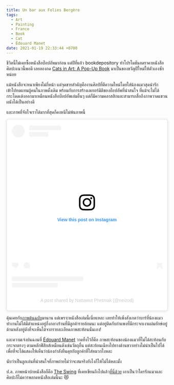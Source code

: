```yaml
---
title: Un bar aux Folies Bergère
tags:
  - Art
  - Painting
  - France
  - Book
  - Cat
  - Édouard Manet
date: 2021-01-19 22:33:44 +0700
---
```


ชีวิตนี้ไม่เคยซื้อหนังสือป๊อปอัพมาก่อน แต่ปีที่แล้ว bookdepository ทำโปรโมชันลดราคาหนังสือศิลปะแนวนี้พอดี เลยลองกด [Cats in Art: A Pop-Up Book][cats in art book] มาเป็นของขวัญปีใหม่ให้ตัวเองซักหน่อย

แม้หนังสือจะหนาเพียงไม่กี่หน้า แต่จุดขายสำคัญคืองานศิลป์ที่ตีความใหม่โดยใส่น้องแมวสุดน่ารักเข้าไปทดแทนผู้คนในภาพดั้งเดิม พร้อมกับการสร้างเลเยอร์มิติของป๊อปอัพที่น่าสนใจ ที่แม้จะไม่ได้กระโดดเด้งออกมาเหมือนหนังสือป๊อปอัพเล่มอื่นๆ แต่ก็มีความคลาสสิกและสามารถสื่อถึงภาพวาดแขวนผนังได้เป็นอย่างดี

และภาพที่จับใจเราได้มากที่สุดก็คงหนีไม่พ้นภาพนี้

<blockquote class="instagram-media" data-instgrm-captioned data-instgrm-permalink="https://www.instagram.com/p/CJX12GynQRi/?utm_source=ig_embed&amp;utm_campaign=loading" data-instgrm-version="13" style=" background:#FFF; border:0; border-radius:3px; box-shadow:0 0 1px 0 rgba(0,0,0,0.5),0 1px 10px 0 rgba(0,0,0,0.15); margin: 1px; max-width:540px; min-width:326px; padding:0; width:99.375%; width:-webkit-calc(100% - 2px); width:calc(100% - 2px);"><div style="padding:16px;"> <a href="https://www.instagram.com/p/CJX12GynQRi/?utm_source=ig_embed&amp;utm_campaign=loading" style=" background:#FFFFFF; line-height:0; padding:0 0; text-align:center; text-decoration:none; width:100%;" target="_blank"> <div style=" display: flex; flex-direction: row; align-items: center;"> <div style="background-color: #F4F4F4; border-radius: 50%; flex-grow: 0; height: 40px; margin-right: 14px; width: 40px;"></div> <div style="display: flex; flex-direction: column; flex-grow: 1; justify-content: center;"> <div style=" background-color: #F4F4F4; border-radius: 4px; flex-grow: 0; height: 14px; margin-bottom: 6px; width: 100px;"></div> <div style=" background-color: #F4F4F4; border-radius: 4px; flex-grow: 0; height: 14px; width: 60px;"></div></div></div><div style="padding: 19% 0;"></div> <div style="display:block; height:50px; margin:0 auto 12px; width:50px;"><svg width="50px" height="50px" viewBox="0 0 60 60" version="1.1" xmlns="https://www.w3.org/2000/svg" xmlns:xlink="https://www.w3.org/1999/xlink"><g stroke="none" stroke-width="1" fill="none" fill-rule="evenodd"><g transform="translate(-511.000000, -20.000000)" fill="#000000"><g><path d="M556.869,30.41 C554.814,30.41 553.148,32.076 553.148,34.131 C553.148,36.186 554.814,37.852 556.869,37.852 C558.924,37.852 560.59,36.186 560.59,34.131 C560.59,32.076 558.924,30.41 556.869,30.41 M541,60.657 C535.114,60.657 530.342,55.887 530.342,50 C530.342,44.114 535.114,39.342 541,39.342 C546.887,39.342 551.658,44.114 551.658,50 C551.658,55.887 546.887,60.657 541,60.657 M541,33.886 C532.1,33.886 524.886,41.1 524.886,50 C524.886,58.899 532.1,66.113 541,66.113 C549.9,66.113 557.115,58.899 557.115,50 C557.115,41.1 549.9,33.886 541,33.886 M565.378,62.101 C565.244,65.022 564.756,66.606 564.346,67.663 C563.803,69.06 563.154,70.057 562.106,71.106 C561.058,72.155 560.06,72.803 558.662,73.347 C557.607,73.757 556.021,74.244 553.102,74.378 C549.944,74.521 548.997,74.552 541,74.552 C533.003,74.552 532.056,74.521 528.898,74.378 C525.979,74.244 524.393,73.757 523.338,73.347 C521.94,72.803 520.942,72.155 519.894,71.106 C518.846,70.057 518.197,69.06 517.654,67.663 C517.244,66.606 516.755,65.022 516.623,62.101 C516.479,58.943 516.448,57.996 516.448,50 C516.448,42.003 516.479,41.056 516.623,37.899 C516.755,34.978 517.244,33.391 517.654,32.338 C518.197,30.938 518.846,29.942 519.894,28.894 C520.942,27.846 521.94,27.196 523.338,26.654 C524.393,26.244 525.979,25.756 528.898,25.623 C532.057,25.479 533.004,25.448 541,25.448 C548.997,25.448 549.943,25.479 553.102,25.623 C556.021,25.756 557.607,26.244 558.662,26.654 C560.06,27.196 561.058,27.846 562.106,28.894 C563.154,29.942 563.803,30.938 564.346,32.338 C564.756,33.391 565.244,34.978 565.378,37.899 C565.522,41.056 565.552,42.003 565.552,50 C565.552,57.996 565.522,58.943 565.378,62.101 M570.82,37.631 C570.674,34.438 570.167,32.258 569.425,30.349 C568.659,28.377 567.633,26.702 565.965,25.035 C564.297,23.368 562.623,22.342 560.652,21.575 C558.743,20.834 556.562,20.326 553.369,20.18 C550.169,20.033 549.148,20 541,20 C532.853,20 531.831,20.033 528.631,20.18 C525.438,20.326 523.257,20.834 521.349,21.575 C519.376,22.342 517.703,23.368 516.035,25.035 C514.368,26.702 513.342,28.377 512.574,30.349 C511.834,32.258 511.326,34.438 511.181,37.631 C511.035,40.831 511,41.851 511,50 C511,58.147 511.035,59.17 511.181,62.369 C511.326,65.562 511.834,67.743 512.574,69.651 C513.342,71.625 514.368,73.296 516.035,74.965 C517.703,76.634 519.376,77.658 521.349,78.425 C523.257,79.167 525.438,79.673 528.631,79.82 C531.831,79.965 532.853,80.001 541,80.001 C549.148,80.001 550.169,79.965 553.369,79.82 C556.562,79.673 558.743,79.167 560.652,78.425 C562.623,77.658 564.297,76.634 565.965,74.965 C567.633,73.296 568.659,71.625 569.425,69.651 C570.167,67.743 570.674,65.562 570.82,62.369 C570.966,59.17 571,58.147 571,50 C571,41.851 570.966,40.831 570.82,37.631"></path></g></g></g></svg></div><div style="padding-top: 8px;"> <div style=" color:#3897f0; font-family:Arial,sans-serif; font-size:14px; font-style:normal; font-weight:550; line-height:18px;"> View this post on Instagram</div></div><div style="padding: 12.5% 0;"></div> <div style="display: flex; flex-direction: row; margin-bottom: 14px; align-items: center;"><div> <div style="background-color: #F4F4F4; border-radius: 50%; height: 12.5px; width: 12.5px; transform: translateX(0px) translateY(7px);"></div> <div style="background-color: #F4F4F4; height: 12.5px; transform: rotate(-45deg) translateX(3px) translateY(1px); width: 12.5px; flex-grow: 0; margin-right: 14px; margin-left: 2px;"></div> <div style="background-color: #F4F4F4; border-radius: 50%; height: 12.5px; width: 12.5px; transform: translateX(9px) translateY(-18px);"></div></div><div style="margin-left: 8px;"> <div style=" background-color: #F4F4F4; border-radius: 50%; flex-grow: 0; height: 20px; width: 20px;"></div> <div style=" width: 0; height: 0; border-top: 2px solid transparent; border-left: 6px solid #f4f4f4; border-bottom: 2px solid transparent; transform: translateX(16px) translateY(-4px) rotate(30deg)"></div></div><div style="margin-left: auto;"> <div style=" width: 0px; border-top: 8px solid #F4F4F4; border-right: 8px solid transparent; transform: translateY(16px);"></div> <div style=" background-color: #F4F4F4; flex-grow: 0; height: 12px; width: 16px; transform: translateY(-4px);"></div> <div style=" width: 0; height: 0; border-top: 8px solid #F4F4F4; border-left: 8px solid transparent; transform: translateY(-4px) translateX(8px);"></div></div></div> <div style="display: flex; flex-direction: column; flex-grow: 1; justify-content: center; margin-bottom: 24px;"> <div style=" background-color: #F4F4F4; border-radius: 4px; flex-grow: 0; height: 14px; margin-bottom: 6px; width: 224px;"></div> <div style=" background-color: #F4F4F4; border-radius: 4px; flex-grow: 0; height: 14px; width: 144px;"></div></div></a><p style=" color:#c9c8cd; font-family:Arial,sans-serif; font-size:14px; line-height:17px; margin-bottom:0; margin-top:8px; overflow:hidden; padding:8px 0 7px; text-align:center; text-overflow:ellipsis; white-space:nowrap;"><a href="https://www.instagram.com/p/CJX12GynQRi/?utm_source=ig_embed&amp;utm_campaign=loading" style=" color:#c9c8cd; font-family:Arial,sans-serif; font-size:14px; font-style:normal; font-weight:normal; line-height:17px; text-decoration:none;" target="_blank">A post shared by Nattawut Phetmak (@neizod)</a></p></div></blockquote> <script async src="//www.instagram.com/embed.js"></script>

คุ้นเคยกับ[ภาพต้นฉบับ][bar folies bergere painting]มานาน แต่เพราะหนังสือเล่มนี้เนี่ยแหละ เลยทำให้เพิ่งสังเกตว่าบาร์ที่น้องแมวทำงานไม่ได้มีตำแหน่งอยู่กึ่งกลางร้านที่มีลูกค้ารายล้อมนะ แต่อยู่ติดกับกำแพงที่มีกระจกเงาแผ่นยักษ์อยู่ด้านหลังอยู่ดังที่จะเห็นได้จากรายละเอียดภาพสะท้อนนั่นเอง!

และความเจ๋งปนฉงนที่ [Édouard Manet][] วาดทิ้งไว้ก็คือ ภาพสะท้อนของน้องแมวที่ไม่ได้สะท้อนกับกระจกตรงๆ ตามหลักฟิสิกส์เหมือนดังเช่นวัตถุอื่น แต่สะท้อนเฉียงไปทางด้านขวาอย่างไม่น่าเป็นไปได้ เพื่อที่จะได้แสดงให้เห็นว่าน้องกำลังยืนคุยกับลูกค้าที่ใส่หมวกไงหละ

นับว่าเป็นลูกเล่นที่น่าสนใจที่ภาพถ่ายไม่ว่าจะสมจริงยังไงก็ให้ไม่ได้หละมั้ง

ป.ล. ภาพหน้าปกหนังสือก็คือ [The Swing][the swing painting] ที่เคยเขียนถึงไปแล้ว[ที่นี่ด้วย][self the swing] เอาเป็นว่าใครรักแมวและศิลปะก็ไม่ควรพลาดหนังสือเล่มนี้นะ 😻



[self the swing]: /2014/07/15/the-swing.html

[cats in art book]: //www.goodreads.com/book/show/51482449-cats-in-art
[bar folies bergere painting]: //en.wikipedia.org/wiki/A_Bar_at_the_Folies-Berg%C3%A8re
[the swing painting]: //en.wikipedia.org/wiki/The_Swing_(Fragonard)
[Édouard Manet]: //en.wikipedia.org/wiki/%C3%89douard_Manet
